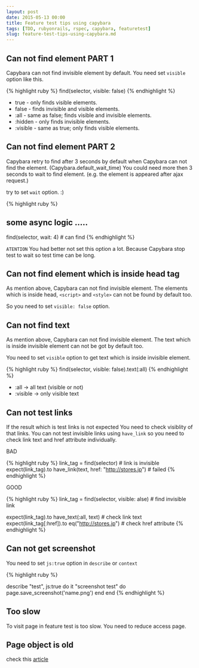 ```yaml
---
layout: post
date: 2015-05-13 00:00
title: Feature test tips using capybara
tags: [TDD, rubyonrails, rspec, capybara, featuretest]
slug: feature-test-tips-using-capybara.md
---
```


##  Can not find element PART 1

Capybara can not find invisible element by default.
You need set `visible` option like this.

{% highlight ruby %}
find(selector, visible: false)
{% endhighlight %}

* true - only finds visible elements.
* false - finds invisible and visible elements.
* :all - same as false; finds visible and invisible elements.
* :hidden - only finds invisible elements.
* :visible - same as true; only finds visible elements.

##  Can not find element PART 2

Capybara retry to find after 3 seconds by default when Capybara can not find the element. (Capybara.default_wait_time)
You could need more then 3 seconds to wait to find element. (e.g. the element is appeared after ajax request.)

try to set `wait` option. :)

{% highlight ruby %}

## some async logic .....

find(selector, wait: 4) # can find
{% endhighlight %}

`ATENTION`
You had better not set this option a lot. Because Capybara stop test to wait so test time can be long.

## Can not find element which is inside head tag

As mention above, Capybara can not find invisible element.
The elements which is inside head, `<script>` and `<style>` can not be found by default too.

So you need to set `visible: false` option.

## Can not find text

As mention above, Capybara can not find invisible element.
The text which is inside invisible element can not be got by default too.

You need to set `visible` option to  get text which is inside invisible element.

{% highlight ruby %}
find(selector, visible: false).text(:all)
{% endhighlight %}

* :all → all text (visible or not)
* :visible → only visible text

## Can not test links

If the result which is test links is not expected You need to check visiblity of that links.
You can not test invisible links using `have_link` so you need to check link text and href attribute individually.

BAD

{% highlight ruby %}
link_tag = find(selector) # link is invisible
expect(link_tag).to have_link(text, href: "http://stores.jp") # failed
{% endhighlight %}

GOOD

{% highlight ruby %}
link_tag = find(selector, visible: alse) # find invisible link

expect(link_tag).to have_text(:all, text) # check link text
expect(link_tag[:href]).to eq("http://stores.jp") # check href attribute
{% endhighlight %}

## Can not get screenshot

You need to set `js:true` option in `describe` or `context`

{% highlight ruby %}

describe "test", js:true do
  it "screenshot test" do
    page.save_screenshot('name.png')
  end
end
{% endhighlight %}


## Too slow

To visit page in feature test is too slow.
You need to reduce access page.

## Page object is old

check this [article](http://blog.tomoyukikashiro.me/post/try-to-page-reset-capybara/)
